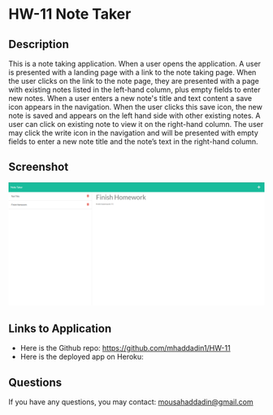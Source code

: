 # HW-11 Note Taker

## Description

This is a note taking application. When a user opens the application. A user is presented with a landing page with a link to the note taking page. When the user clicks on the link to the note page, they are presented with a page with existing notes listed in the left-hand column, plus empty fields to enter new notes. When a user enters a new note's title and text content a save icon appears in the navigation. When the user clicks this save icon, the new note is saved and appears on the left hand side with other existing notes. A user can click on existing note to view it on the right-hand column. The user may click the write icon in the navigation and will be presented with empty fields to enter a new note title and the note’s text in the right-hand column.

## Screenshot

![screenshot of application](./img/2022-03-06.png)

## Links to Application

- Here is the Github repo: https://github.com/mhaddadin1/HW-11
- Here is the deployed app on Heroku:

## Questions

If you have any questions, you may contact: mousahaddadin@gmail.com
